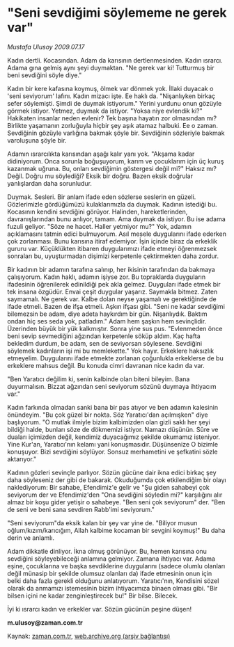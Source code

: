 # "Seni sevdiğimi söylememe ne gerek var"

*Mustafa Ulusoy 2009.07.17*

<tr><td class="metin" colspan="2" style="padding-top: 20px; padding-left: 5px; padding-right: 10px;">Kadın dertli. Kocasından. Adam da karısının dertlenmesinden. Kadın ısrarcı. Adama gına gelmiş aynı şeyi duymaktan. "Ne gerek var ki! Tutturmuş bir beni sevdiğini söyle diye."</td></tr><tr><td class="metin" colspan="2" style="padding-top: 20px; padding-left: 5px; padding-right: 10px;"><p> Kadın bir kere kafasına koymuş, ölmek var dönmek yok. İllaki duyacak o 'seni seviyorum' lafını. Kadın mizacı işte. Ee haklı da. "Nişanlıyken birkaç sefer söylemişti. Şimdi de duymak istiyorum." Yerini yurdunu onun gözüyle görmek istiyor. Yetmez, duymak da istiyor. "Yoksa niye evlendik ki?" Hakikaten insanlar neden evlenir? Tek başına hayatın zor olmasından mı? Birlikte yaşamanın zorluğuyla hiçbir şey aşık atamaz halbuki. Ee o zaman. Sevdiğinin gözüyle varlığına bakmak şöyle bir. Sevdiğinin sözleriyle bakmak varoluşuna şöyle bir. 
<p>Adamın ısrarcılıkta karısından aşağı kalır yanı yok. "Akşama kadar didiniyorum. Onca sorunla boğuşuyorum, karım ve çocuklarım için üç kuruş kazanmak uğruna. Bu, onları sevdiğimin göstergesi değil mi?" Haksız mı? Değil. Doğru mu söylediği? Eksik bir doğru. Bazen eksik doğrular yanlışlardan daha sorunludur. 
<p>Duymak. Sesleri. Bir anlam ifade eden sözlerse seslerin en güzeli. Gözlerimizle gördüğümüzü kulaklarımızla da duymak. Kadının istediği bu. Kocasının kendini sevdiğini görüyor. Halinden, hareketlerinden, davranışlarından bunu anlıyor, tamam. Ama duymak da istiyor. Bu ise adama fuzuli geliyor. "Söze ne hacet. Haller yetmiyor mu?" Yok, adamın açıklamasını tatmin edici bulmuyorum. Asıl mesele duygularını ifade ederken çok zorlanması. Bunu karısına itiraf edemiyor. İşin içinde biraz da erkeklik gururu var. Küçüklükten itibaren duygularımızı ifade etmeyi öğrenmezsek sonraları bu, uyuşturmadan dişimizi kerpetenle çektirmekten daha zordur.
<p>Bir kadının bir adamın tarafına salınıp, her ikisinin tarafından da bakmaya çalışıyorum. Kadın haklı, adamın işiyse zor. Bu topraklarda duyguların ifadesinin öğrenilerek edinildiği pek akla gelmez. Duyguları ifade etmek bir tek insana özgüdür. Envai çeşit duygular yaşarız. Saymakla bitmez. Zaten saymamalı. Ne gerek var. Kalbe dolan neyse yaşamalı ve gerektiğinde de ifade etmeli. Bazen de ifşa etmeli. Aşkın ifşası gibi. "Seni ne kadar sevdiğimi bilemezsin be adam, diye adeta haykırdım bir gün. Nişanlıydık. Baktım ondan hiç ses seda yok, patladım." Adam hem şaşkın hem sevinçlidir. Üzerinden büyük bir yük kalkmıştır. Sonra yine sus pus. "Evlenmeden önce beni sevip sevmediğini ağzından kerpetenle söküp aldım. Kaç hafta bekledim durdum, be adam, sen de seviyorsan söylesene. Sevdiğini söylemek kadınların işi mi bu memlekette." Yok hayır. Erkeklere haksızlık etmeyelim. Duygularını ifade etmekte zorlanan çoğunlukla erkeklerse de bu erkeklere mahsus değil. Bu konuda cimri davranan nice kadın da var.
<p>"Ben Yaratıcı değilim ki, senin kalbinde olan biteni bileyim. Bana duyurmalısın. Bizzat ağzından seni seviyorum sözünü duymaya ihtiyacım var."
<p>Kadın farkında olmadan sanki bana bir pas atıyor ve ben adamın kalesinin önündeyim. "Bu çok güzel bir nokta. Söz Yaratıcı'dan açılmışken" diye başlıyorum. "O mutlak ilmiyle bizim kalbimizden olan gizli saklı her şeyi bildiği halde, bunları söze de dökmemizi istiyor. Namazı düşünün. Sûre ve duaları içimizden değil, kendimiz duyacağımız şekilde okumamız isteniyor. Yine Kur'an, Yaratıcı'nın kelamı yani konuşmasıdır. Düşünsenize O bizimle konuşuyor. Bizi sevdiğini söylüyor. Sonsuz merhametini ve şefkatini sözle aktarıyor."
<p>Kadının gözleri sevinçle parlıyor. Sözün gücüne dair ikna edici birkaç şey daha söyleseniz der gibi de bakarak. Okuduğumda çok etkilendiğim bir olayı naklediyorum: Bir sahabe, Efendimiz'e gelir ve "Şu giden sahabeyi çok seviyorum der ve Efendimiz'den "Ona sevdiğini söyledin mi?" karşılığını alır almaz bir koşu gider yetişir o sahabeye. "Ben seni çok seviyorum" der. "Ben de seni ve beni sana sevdiren Rabb'imi seviyorum."
<p>"Seni seviyorum"da eksik kalan bir şey var yine de. "Biliyor musun oğlum/kızım/karıcığım, Allah kalbime kocaman bir sevgini koymuş!" Bu daha derin ve anlamlı.
<p>Adam dikkatle dinliyor. İkna olmuş görünüyor. Bu, hemen karısına onu sevdiğini söyleyebileceği anlamına gelmiyor. Zamana ihtiyacı var. Adama eşine, çocuklarına ve başka sevdiklerine duygularını (sadece olumlu olanları değil münasip bir şekilde olumsuz olanları da) ifade etmesinin onun için belki daha fazla gerekli olduğunu anlatıyorum. Yaratıcı'nın, Kendisini sözel olarak da anmamızı istemesinin bizim ihtiyacımıza binaen olması gibi. "Bir bilsen içini ne kadar zenginleştirecek bu!" Bir bilse. Bilecek. 
<p>İyi ki ısrarcı kadın ve erkekler var. Sözün gücünün peşine düşen! 
<p><b>m.ulusoy@zaman.com.tr</b><br/></p></p></p></p></p></p></p></p></p></p></p></td></tr>

Kaynak: [zaman.com.tr](http://zaman.com.tr/yazar.do?yazino=870104), [web.archive.org (arşiv bağlantısı)](http://web.archive.org/web/20090830181250/http://www.zaman.com.tr:80/yazar.do?yazino=870104)
